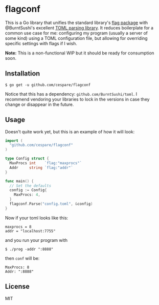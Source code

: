 # flagconf

This is a Go library that unifies the standard library's [flag package](http://golang.org/pkg/flag) with
@BurntSushi's excellent [TOML parsing library](https://github.com/BurntSushi/toml). It reduces boilerplate for
a common use case for me: configuring my program (usually a server of some kind) using a TOML configuration
file, but allowing for overriding specific settings with flags if I wish.

**Note:** This is a non-functional WIP but it should be ready for consumption soon.

## Installation

    $ go get -u github.com/cespare/flagconf

Notice that this has a dependency: `github.com/BurntSushi/toml`. I recommend vendoring your libraries to lock
in the versions in case they change or disappear in the future.

## Usage

Doesn't quite work yet, but this is an example of how it will look:

``` go
import (
  "github.com/cespare/flagconf"
)

type Config struct {
  MaxProcs int    `flag:"maxprocs"`
  Addr     string `flag:"addr"`
}

func main() {
  // Set the defaults
  config := Config{
    MaxProcs: 4,
  }
  flagconf.Parse("config.toml", &config)
}
```

Now if your toml looks like this:

```
maxprocs = 8
addr = "localhost:7755"
```

and you run your program with

    $ ./prog -addr ":8888"

then `conf` will be:

    MaxProcs: 8
    Addr: ":8888"

## License

MIT
